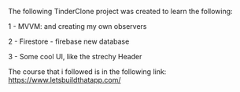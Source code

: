 The following TinderClone project was created to learn the following:

1 - MVVM: and creating my own observers

2 - Firestore - firebase new database

3 - Some cool UI, like the strechy Header

The course that i followed is in the following link: https://www.letsbuildthatapp.com/ 